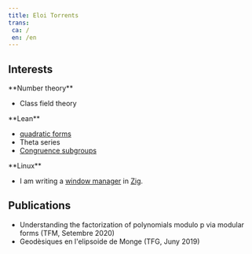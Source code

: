 ```yaml
---
title: Eloi Torrents
trans:
 ca: /
 en: /en
---
```


## Interests
<div class="square-group">
<div>
**Number theory**

- Class field theory
</div>
<div>
**Lean**

- [quadratic forms](lean/formes_quadratiques)
- Theta series
- [Congruence subgroups](https://github.com/Eloitor/Modular-forms-in-Lean/tree/master/src/CongruenceSubgroups)
</div>
<div>
**Linux**

- I am writing a [window manager](https://ca.wikipedia.org/wiki/Gestor_de_finestres) in [Zig](https://ziglang.org/).
</div>
</div>

## Publications

- Understanding the factorization of polynomials modulo p via modular forms (TFM, Setembre 2020)
- Geodèsiques en l'elipsoide de Monge (TFG, Juny 2019)
